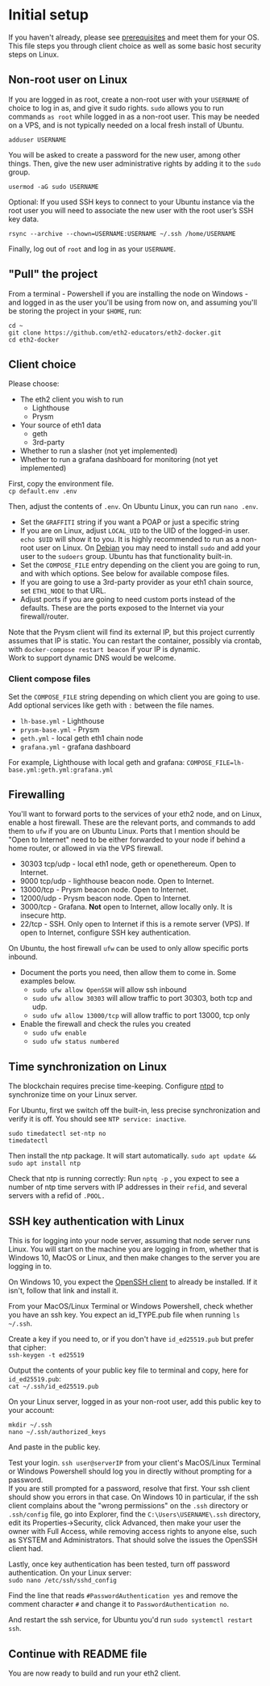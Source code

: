 # Initial setup

If you haven't already, please see [prerequisites](PREREQUISITES.md) and meet them for your OS.
This file steps you through client choice as well as some basic host security steps on Linux.

## Non-root user on Linux

If you are logged in as root, create a non-root user with your `USERNAME` of choice to log in as,
and give it sudo rights. `sudo` allows you to run commands `as root` while logged in as a non-root
user. This may be needed on a VPS, and is not typically needed on a local fresh install of Ubuntu.

```
adduser USERNAME
```

You will be asked to create a password for the new user, among other things. Then, give the new user
administrative rights by adding it to the `sudo` group.

```
usermod -aG sudo USERNAME
```

Optional: If you used SSH keys to connect to your Ubuntu instance via the root user you
will need to associate the new user with the root user’s SSH key data.

`rsync --archive --chown=USERNAME:USERNAME ~/.ssh /home/USERNAME`

Finally, log out of `root` and log in as your `USERNAME`.

## "Pull" the project

From a terminal - Powershell if you are installing the node on Windows - and logged in as the user
you'll be using from now on, and assuming you'll be storing the project in your `$HOME`, run:

```
cd ~
git clone https://github.com/eth2-educators/eth2-docker.git
cd eth2-docker
```

## Client choice

Please choose:
- The eth2 client you wish to run
  - Lighthouse
  - Prysm
- Your source of eth1 data
  - geth
  - 3rd-party
- Whether to run a slasher (not yet implemented)
- Whether to run a grafana dashboard for monitoring (not yet implemented)

First, copy the environment file.<br />
`cp default.env .env`

Then, adjust the contents of `.env`. On Ubuntu Linux, you can run `nano .env`.
- Set the `GRAFFITI` string if you want a POAP or just a specific string
- If you are on Linux, adjust `LOCAL_UID` to the UID of the logged-in user. 
`echo $UID` will show it to you. It is highly recommended to run as a non-root
user on Linux. On [Debian](https://devconnected.com/how-to-add-a-user-to-sudoers-on-debian-10-buster/)
you may need to install `sudo` and add your user to the `sudoers` group. Ubuntu
has that functionality built-in.
- Set the `COMPOSE_FILE` entry depending on the client you are going to run,
and with which options. See below for available compose files.
- If you are going to use a 3rd-party provider as your eth1 chain source, set `ETH1_NODE` to that URL.
- Adjust ports if you are going to need custom ports instead of the defaults. These are the ports
exposed to the Internet via your firewall/router.

Note that the Prysm client will find its external IP, but this project currently assumes
that IP is static. You can restart the container, possibly via crontab, with
`docker-compose restart beacon` if your IP is dynamic.<br />
Work to support dynamic DNS would be welcome.

### Client compose files

Set the `COMPOSE_FILE` string depending on which client you are going to use. Add optional services like
geth with `:` between the file names.
- `lh-base.yml` - Lighthouse
- `prysm-base.yml` - Prysm
- `geth.yml` - local geth eth1 chain node
- `grafana.yml` - grafana dashboard

For example, Lighthouse with local geth and grafana:
`COMPOSE_FILE=lh-base.yml:geth.yml:grafana.yml`

## Firewalling

You'll want to forward ports to the services of your eth2 node, and on Linux, enable a host firewall.
These are the relevant ports, and commands to add them to `ufw` if you are on Ubuntu Linux.
Ports that I mention should be "Open to Internet" need to be either forwarded
to your node if behind a home router, or allowed in via the VPS firewall.

- 30303 tcp/udp - local eth1 node, geth or openethereum. Open to Internet.
- 9000 tcp/udp - lighthouse beacon node. Open to Internet.
- 13000/tcp - Prysm beacon node. Open to Internet.
- 12000/udp - Prysm beacon node. Open to Internet.
- 3000/tcp - Grafana. **Not** open to Internet, allow locally only. It is insecure http.
- 22/tcp - SSH. Only open to Internet if this is a remote server (VPS). If open to Internet, configure
  SSH key authentication.

On Ubuntu, the host firewall `ufw` can be used to only allow specific ports inbound.
- Document the ports you need, then allow them to come in. Some examples below.
  - `sudo ufw allow OpenSSH` will allow ssh inbound
  - `sudo ufw allow 30303` will allow traffic to port 30303, both tcp and udp.
  - `sudo ufw allow 13000/tcp` will allow traffic to port 13000, tcp only
- Enable the firewall and check the rules you created
  - `sudo ufw enable`
  - `sudo ufw status numbered`

## Time synchronization on Linux

The blockchain requires precise time-keeping. Configure [ntpd](https://en.wikipedia.org/wiki/Network_Time_Protocol)
to synchronize time on your Linux server.

For Ubuntu, first we switch off the built-in, less precise synchronization and verify it is off. You should see
`NTP service: inactive`.

```
sudo timedatectl set-ntp no
timedatectl
```

Then install the ntp package. It will start automatically. `sudo apt update && sudo apt install ntp`

Check that ntp is running correctly: Run `nptq -p` , you expect to see a number of ntp time servers with
IP addresses in their `refid`, and several servers with a refid of `.POOL.`

## SSH key authentication with Linux

This is for logging into your node server, assuming that node server runs Linux. You will start
on the machine you are logging in from, whether that is Windows 10, MacOS or Linux, and then
make changes to the server you are logging in to.

On Windows 10, you expect the [OpenSSH client](https://winaero.com/blog/enable-openssh-client-windows-10/)
to already be installed. If it isn't, follow that link and install it.

From your MacOS/Linux Terminal or Windows Powershell, check whether you have an ssh key. You expect an id_TYPE.pub
file when running `ls ~/.ssh`.

Create a key if you need to, or if you don't have `id_ed25519.pub` but prefer that cipher:<br />
`ssh-keygen -t ed25519`

Output the contents of your public key file to terminal and copy, here for `id_ed25519.pub`:<br />
`cat ~/.ssh/id_ed25519.pub`

On your Linux server, logged in as your non-root user, add this public key to your account:<br />
```
mkdir ~/.ssh
nano ~/.ssh/authorized_keys
```
And paste in the public key.

Test your login. `ssh user@serverIP` from your client's MacOS/Linux Terminal or Windows Powershell should log you in
directly without prompting for a password.<br />
If you are still prompted for a password, resolve that first. Your ssh client should show you errors in that case.
On Windows 10 in particular, if the ssh client complains about the "wrong permissions" on the `.ssh` directory or
`.ssh/config` file, go into Explorer, find the `C:\Users\USERNAME\.ssh` directory, edit its Properties->Security, click
Advanced, then make your user the owner with Full Access, while removing access rights to anyone else, such as SYSTEM
and Administrators. That should solve the issues the OpenSSH client had.

Lastly, once key authentication has been tested, turn off password authentication. On your Linux server:<br />
`sudo nano /etc/ssh/sshd_config`

Find the line that reads `#PasswordAuthentication yes` and remove the comment character `#` and change it to `PasswordAuthentication no`.

And restart the ssh service, for Ubuntu you'd run `sudo systemctl restart ssh`.

## Continue with README file

You are now ready to build and run your eth2 client.
